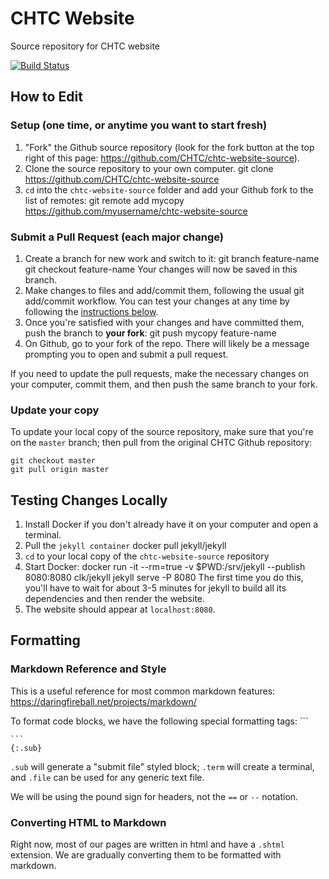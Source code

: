 # CHTC Website

Source repository for CHTC website

[![Build Status](https://travis-ci.org/CHTC/chtc-website-source.svg?branch=master)](https://travis-ci.org/CHTC/chtc-website-source)

## How to Edit

### Setup (one time, or anytime you want to start fresh)

1. "Fork" the Github source repository (look for the fork button at the 
top right of this page: https://github.com/CHTC/chtc-website-source). 
1. Clone the source repository to your own computer. 
		git clone https://github.com/CHTC/chtc-website-source
1. `cd` into the `chtc-website-source` folder and add your Github fork to the list of 
remotes: 
		git remote add mycopy https://github.com/myusername/chtc-website-source

### Submit a Pull Request (each major change)

1. Create a branch for new work and switch to it: 
		git branch feature-name
		git checkout feature-name
Your changes will now be saved in this branch. 
1. Make changes to files and add/commit them, following the usual git add/commit workflow. You 
can test your changes at any time by following the [instructions below](#testing-changes-locally). 
1. Once you're satisfied with your changes and have committed them, push the branch 
to **your fork**:
		git push mycopy feature-name
1. On Github, go to your fork of the repo. There will likely be a message prompting you 
to open and submit a pull request.  

If you need to update the pull requests, make the necessary changes on your computer, 
commit them, and then push the same branch to your fork. 

### Update your copy

To update your local copy of the source repository, make sure that you're on the `master` 
branch; then pull from the original CHTC Github repository: 

	git checkout master
	git pull origin master

## Testing Changes Locally

1. Install Docker if you don't already have it on your computer and open a terminal. 
2. Pull the `jekyll container`
		docker pull jekyll/jekyll
3. `cd` to your local copy of the `chtc-website-source` repository
4. Start Docker: 
		docker run -it --rm=true -v $PWD:/srv/jekyll --publish 8080:8080 clk/jekyll jekyll serve -P 8080
The first time you do this, you'll have to wait for about 3-5 minutes for jekyll to 
build all its dependencies and then render the website. 
5. The website should appear at `localhost:8080`. 

## Formatting

### Markdown Reference and Style

This is a useful reference for most common markdown features: https://daringfireball.net/projects/markdown/

To format code blocks, we have the following special formatting tags: 
	```

	```
	{:.sub}

`.sub` will generate a "submit file" styled block; `.term` will create a terminal, and `.file` can 
be used for any generic text file. 

We will be using the pound sign for headers, not the `==` or `--` notation. 

### Converting HTML to Markdown

Right now, most of our pages are written in html and have a `.shtml` extension. We are 
gradually converting them to be formatted with markdown. 